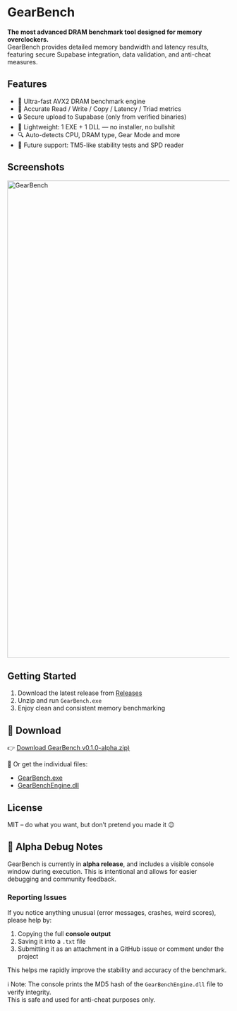 # GearBench

**The most advanced DRAM benchmark tool designed for memory overclockers.**  
GearBench provides detailed memory bandwidth and latency results, featuring secure Supabase integration, data validation, and anti-cheat measures.

## Features

- 🚀 Ultra-fast AVX2 DRAM benchmark engine
- 🧠 Accurate Read / Write / Copy / Latency / Triad metrics
- 🔒 Secure upload to Supabase (only from verified binaries)
- 💾 Lightweight: 1 EXE + 1 DLL — no installer, no bullshit
- 🔍 Auto-detects CPU, DRAM type, Gear Mode and more
- 🧪 Future support: TM5-like stability tests and SPD reader

## Screenshots

<img width="1921" height="1080" alt="GearBench" src="https://github.com/user-attachments/assets/46394884-adfc-4da1-b09b-a96718aacf4e" />

## Getting Started

1. Download the latest release from [Releases](https://github.com/baryka007/GearBench/releases)
2. Unzip and run `GearBench.exe`
3. Enjoy clean and consistent memory benchmarking

## 🔽 Download

👉 [Download GearBench v0.1.0-alpha.zip)](https://github.com/Baryka007/GearBench/releases/download/v0.1.0-alpha/GearBench.v0.1.0-alpha.zip)

💾 Or get the individual files:
- [GearBench.exe](https://github.com/Baryka007/GearBench/releases/download/v0.1.0-alpha/GearBench.exe)
- [GearBenchEngine.dll](https://github.com/Baryka007/GearBench/releases/download/v0.1.0-alpha/GearBenchEngine.dll)


## License

MIT – do what you want, but don’t pretend you made it 😉



## 🧪 Alpha Debug Notes

GearBench is currently in **alpha release**, and includes a visible console window during execution. This is intentional and allows for easier debugging and community feedback.

### Reporting Issues

If you notice anything unusual (error messages, crashes, weird scores), please help by:

1. Copying the full **console output**  
2. Saving it into a `.txt` file  
3. Submitting it as an attachment in a GitHub issue or comment under the project

This helps me rapidly improve the stability and accuracy of the benchmark.

ℹ️ Note: The console prints the MD5 hash of the `GearBenchEngine.dll` file to verify integrity.  
This is safe and used for anti-cheat purposes only.
